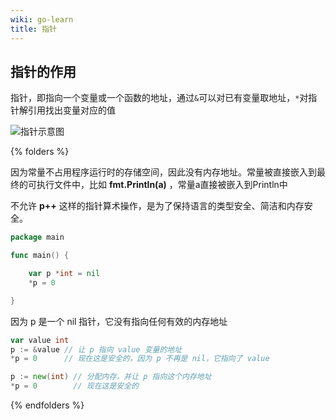```yaml
---
wiki: go-learn
title: 指针
---
```


## 指针的作用

指针，即指向一个变量或一个函数的地址，通过`&`可以对已有变量取地址，`*`对指针解引用找出变量对应的值

![指针示意图](https://image.codepzj.cn/image/202409291858798.png)

{% folders %}
<!-- folder 为什么golang中常量没有指针 -->
因为常量不占用程序运行时的存储空间，因此没有内存地址。常量被直接嵌入到最终的可执行文件中，比如 **fmt.Println(a)** ，常量a直接被嵌入到Println中
<!-- folder 为什么golang当中指针p++是不合法的 -->
不允许 **p++** 这样的指针算术操作，是为了保持语言的类型安全、简洁和内存安全。
<!-- folder 空指针的反向引用是不合法的 -->
```go
package main

func main() {

	var p *int = nil
	*p = 0

}
```
因为 p 是一个 nil 指针，它没有指向任何有效的内存地址
```go
var value int
p := &value // 让 p 指向 value 变量的地址
*p = 0      // 现在这是安全的，因为 p 不再是 nil，它指向了 value
```
```go
p := new(int) // 分配内存，并让 p 指向这个内存地址
*p = 0        // 现在这是安全的
```
{% endfolders %}